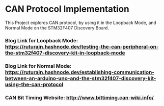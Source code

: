 # CAN Protocol Implementation

This Project explores CAN protocol, by using it in the Loopback Mode, and Normal Mode on the STM32F407 Discovery Board.

### Blog Link for Loopback Mode: https://ruturajn.hashnode.dev/testing-the-can-peripheral-on-the-stm32f407-discovery-kit-in-loopback-mode

### Blog Link for Normal Mode: https://ruturajn.hashnode.dev/establishing-communication-between-an-arduino-uno-and-the-stm32f407-discovery-kit-using-the-can-protocol 

### CAN Bit Timing Website: http://www.bittiming.can-wiki.info/
